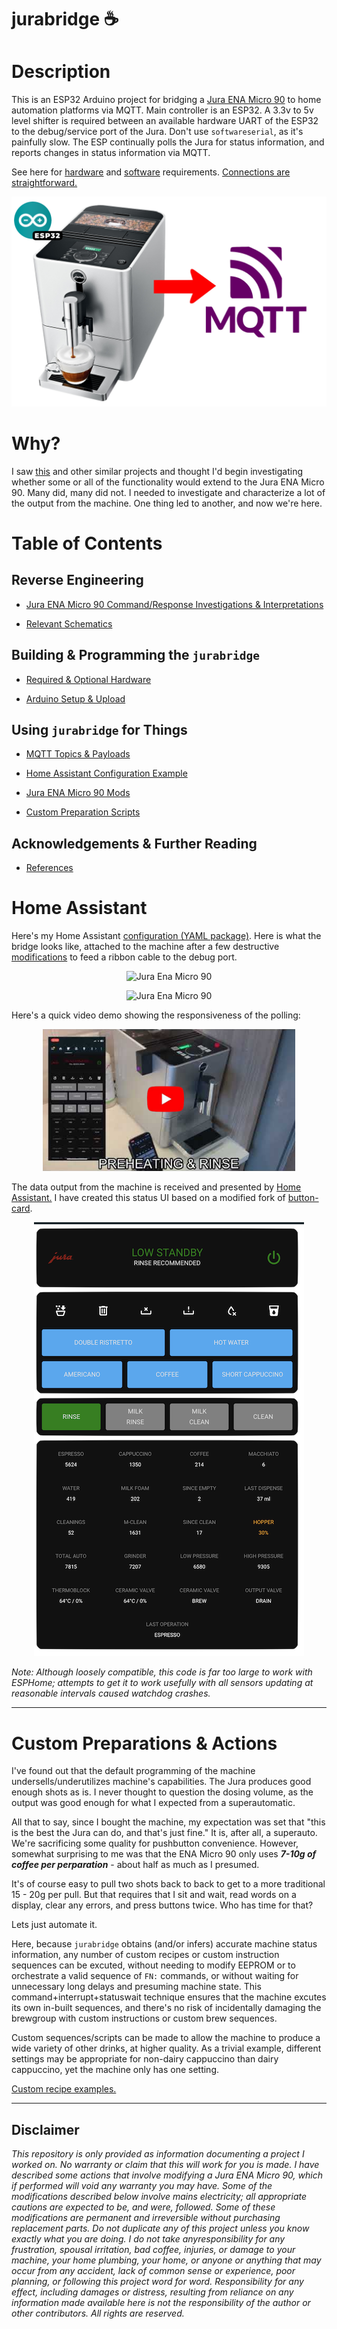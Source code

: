 # jurabridge ☕

# Description

This is an ESP32 Arduino project for bridging a [Jura ENA Micro 90](https://us.jura.com/en/customer-care/products-support/ENA-Micro-90-MicroSilver-UL-15116) to home automation platforms via MQTT. Main controller is an ESP32. A 3.3v to 5v level shifter is required between an available hardware UART of the ESP32 to the debug/service port of the Jura. Don't use `softwareserial`, as it's painfully slow. The ESP continually polls the Jura for status information, and reports changes in status information via MQTT. 

See here for [hardware](https://github.com/andrewjfreyer/jurabridge/wiki/Hardware) and [software](https://github.com/andrewjfreyer/jurabridge/wiki/software) requirements. [Connections are straightforward.](https://github.com/andrewjfreyer/jurabridge/wiki/Hardware#connection-diagram)

<p align="center">
  <img src="https://github.com/andrewjfreyer/jurabridge/raw/main/images/ena90.png" alt="Jura ENA Micro 90"/>
</p>


# Why?

I saw [this](https://github.com/ryanalden/esphome-jura-component/) and other similar projects and thought I'd begin investigating whether some or all of the functionality would extend to the Jura ENA Micro 90. Many did, many did not. I needed to investigate and characterize a lot of the output from the machine. One thing led to another, and now we're here.


# Table of Contents

## Reverse Engineering 

* [Jura ENA Micro 90 Command/Response Investigations & Interpretations](https://github.com/andrewjfreyer/jurabridge/wiki/Jura-Ena-Micro-90-Commands)

* [Relevant Schematics](https://github.com/andrewjfreyer/jurabridge/wiki/Schematic(s))

## Building & Programming the `jurabridge`

* [Required & Optional Hardware](https://github.com/andrewjfreyer/jurabridge/wiki/Hardware)

* [Arduino Setup & Upload](https://github.com/andrewjfreyer/jurabridge/wiki/Software)

## Using `jurabridge` for Things

* [MQTT Topics & Payloads](https://github.com/andrewjfreyer/jurabridge/wiki/MQTT-Topics)

* [Home Assistant Configuration Example](https://github.com/andrewjfreyer/jurabridge/wiki/Home-Assistant-Configuration)

* [Jura ENA Micro 90 Mods](https://github.com/andrewjfreyer/jurabridge/wiki/Jura-Ena-Micro-90-Modifications)

* [Custom Preparation Scripts](https://github.com/andrewjfreyer/jurabridge/wiki/Custom-Recipe-Scripts)

## Acknowledgements & Further Reading

* [References](https://github.com/andrewjfreyer/jurabridge/wiki/References)


# Home Assistant

Here's my Home Assistant [configuration (YAML package)](https://github.com/andrewjfreyer/jurabridge/wiki/Home-Assistant-Configuration). Here is what the bridge looks like, attached to the machine after a few destructive [modifications](https://github.com/andrewjfreyer/jurabridge/wiki/Jura-Ena-Micro-90-Modifications) to feed a ribbon cable to the debug port. 

<p align="center">
  <img src="https://github.com/andrewjfreyer/jurabridge/raw/main/images/bridge_housed.png" alt="Jura Ena Micro 90"/>
</p>

<p align="center">
  <img src="https://github.com/andrewjfreyer/jurabridge/raw/main/images/bridge_unhoused.png" alt="Jura Ena Micro 90"/>
</p>

Here's a quick video demo showing the responsiveness of the polling:

<div align="center">
      <a href="https://youtu.be/6NN9Xv9Lhq4">
         <img src="https://github.com/andrewjfreyer/jurabridge/raw/main/images/youtube.png" style="width:80%;">
      </a>
</div>

The data output from the machine is received and presented by [Home Assistant.](https://www.home-assistant.io) I have created this status UI based on a modified fork of [button-card](https://github.com/custom-cards/button-card). 

<p align="center">
  <img src="https://github.com/andrewjfreyer/jurabridge/raw/main/images/bridge_on.png" alt="BridgeOn"/>
</p>

*Note: Although loosely compatible, this code is far too large to work with ESPHome; attempts to get it to work usefully with all sensors updating at reasonable intervals caused watchdog crashes.*

<hr/>

# Custom Preparations & Actions

I've found out that the default programming of the machine undersells/underutilizes machine's capabilities. The Jura produces good enough shots as is. I never thought to question the dosing volume, as the output was good enough for what I expected from a superautomatic. 

All that to say, since I bought the machine, my expectation was set that "this is the best the Jura can do, and that's just fine." It is, after all, a superauto. We're sacrificing some quality for pushbutton convenience. However, somewhat surprising to me was that the ENA Micro 90 only uses ***7-10g of coffee per perparation*** - about half as much as I presumed. 

It's of course easy to pull two shots back to back to get to a more traditional 15 - 20g per pull. But that requires that I sit and wait, read words on a display, clear any errors, and press buttons twice. Who has time for that?

Lets just automate it. 

Here, because `jurabridge` obtains (and/or infers) accurate machine status information, any number of custom recipes or custom instruction sequences can be excuted, without needing to modify EEPROM or to orchestrate a valid sequence of `FN:` commands, or without waiting for unnecessary long delays and presuming machine state. This command+interrupt+statuswait technique ensures that the machine excutes its own in-built sequences, and there's no risk of incidentally damaging the brewgroup with custom instructions or custom brew sequences. 

Custom sequences/scripts can be made to allow the machine to produce a wide variety of other drinks, at higher quality. As a trivial example, different settings may be appropriate for non-dairy cappuccino than dairy cappuccino, yet the machine only has one setting. 

[Custom recipe examples.](https://github.com/andrewjfreyer/jurabridge/wiki/Custom-Recipe-Scripts)

<hr/>

## Disclaimer

*This repository is only provided as information documenting a project I worked on. No warranty or claim that this will work for you is made. I have described some actions that involve modifying a Jura ENA Micro 90, which if performed will void any warranty you may have. Some of the modifications described below involve mains electricity; all appropriate cautions are expected to be, and were, followed. Some of these modifications are permanent and irreversible without purchasing replacement parts. Do not duplicate any of this project unless you know exactly what you are doing. I do not take anyresponsibility for any frustration, spousal irritation, bad coffee, injuries, or damage to your machine, your home plumbing, your home, or anyone or anything that may occur from any accident, lack of common sense or experience, poor planning, or following this project word for word. Responsibility for any effect, including damages or distress, resulting from reliance on any information made available here is not the responsibility of the author or other contributors. All rights are reserved.*
